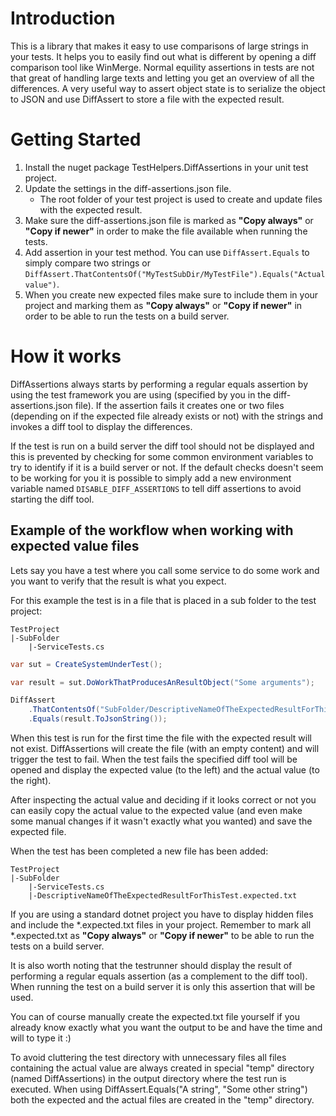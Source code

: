 # Introduction 
This is a library that makes it easy to use comparisons of large strings in your tests.
It helps you to easily find out what is different by opening a diff comparison tool like
WinMerge. Normal equility assertions in tests are not that great of handling large texts
and letting you get an overview of all the differences.
A very useful way to assert object state is to serialize the object to JSON and use DiffAssert to
store a file with the expected result.

# Getting Started
1. Install the nuget package TestHelpers.DiffAssertions in your unit test project.
2. Update the settings in the diff-assertions.json file.
	- The root folder of your test project is used to create and update files with the expected result.
3. Make sure the diff-assertions.json file is marked as **"Copy always"** or **"Copy if newer"** in order to make the file available when running the tests.
4. Add assertion in your test method. You can use  `DiffAssert.Equals` to simply compare two strings or `DiffAssert.ThatContentsOf("MyTestSubDir/MyTestFile").Equals("Actual value")`.
5. When you create new expected files make sure to include them in your project and marking them as **"Copy always"** or **"Copy if newer"** in order to be able to run the tests on a build server.

# How it works
DiffAssertions always starts by performing a regular equals assertion by using the test framework you are using (specified by you in the diff-assertions.json file). If the assertion fails it creates one or two files (depending on if the expected file already exists or not) with the strings and invokes a diff tool to display the differences.

If the test is run on a build server the diff tool should not be displayed and this is prevented by checking for some common environment variables to try to identify if it is a build server or not. If the default checks doesn't seem to be working for you it is possible to simply add a new environment variable named `DISABLE_DIFF_ASSERTIONS` to tell diff assertions to avoid starting the diff tool.

## Example of the workflow when working with expected value files
Lets say you have a test where you call some service to do some work and you want to verify that the result is what you expect.

For this example the test is in a file that is placed in a sub folder to the test project:
```
TestProject
|-SubFolder
	|-ServiceTests.cs
```
```csharp
var sut = CreateSystemUnderTest();

var result = sut.DoWorkThatProducesAnResultObject("Some arguments");

DiffAssert
	.ThatContentsOf("SubFolder/DescriptiveNameOfTheExpectedResultForThisTest")
	.Equals(result.ToJsonString());
```
When this test is run for the first time the file with the expected result will not exist. DiffAssertions will create the file (with an empty content) and will trigger the test to fail. When the test fails the specified diff tool will be opened and display the expected value (to the left) and the actual value (to the right).

After inspecting the actual value and deciding if it looks correct or not you can easily copy the actual value to the expected value (and even make some manual changes if it wasn't exactly what you wanted) and save the expected file.

When the test has been completed a new file has been added:
```
TestProject
|-SubFolder
	|-ServiceTests.cs
	|-DescriptiveNameOfTheExpectedResultForThisTest.expected.txt
```
If you are using a standard dotnet project you have to display hidden files and include the *.expected.txt files in your project.
Remember to mark all *.expected.txt as **"Copy always"** or **"Copy if newer"** to be able to run the tests on a build server.

It is also worth noting that the testrunner should display the result of performing a regular equals assertion (as a complement to the diff tool). When running the test on a build server it is only this assertion that will be used.

You can of course manually create the expected.txt file yourself if you already know exactly what you want the output to be and have the time and will to type it :)

To avoid cluttering the test directory with unnecessary files all files containing the actual value are always created in special "temp" directory (named DiffAssertions) in the output directory where the test run is executed. When using DiffAssert.Equals("A string", "Some other string") both the expected and the actual files are created in the "temp" directory.